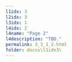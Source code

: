 ```yaml
---
l1idx: 3
l2idx: 3
l3idx: 1
l4idx: 2
l4name: "Page 2"
l4description: "TBD."
permalink: 3_3_1_2.html
folder: docos\l1idx3\
---
```

